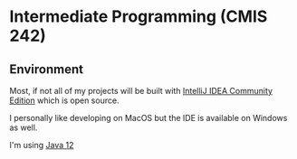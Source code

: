 # Intermediate Programming (CMIS 242)

## Environment

Most, if not all of my projects will be built with [IntelliJ IDEA Community Edition](https://www.jetbrains.com/idea/) which is open source.

I personally like developing on MacOS but the IDE is available on Windows as well.

I'm using [Java 12](https://www.oracle.com/technetwork/java/javase/downloads/jdk12-downloads-5295953.html)
